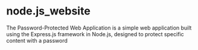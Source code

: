 # node.js_website
The Password-Protected Web Application is a simple web application built using the Express.js framework in Node.js, designed to protect specific content with a password
